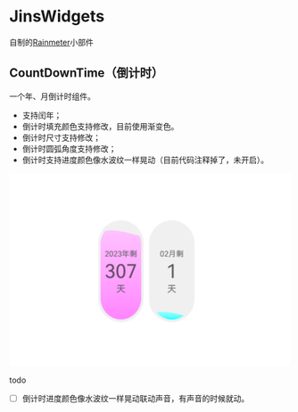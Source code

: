 # JinsWidgets

自制的[Rainmeter](https://www.rainmeter.net/)小部件

## CountDownTime（倒计时）

一个年、月倒计时组件。

- 支持闰年；
- 倒计时填充颜色支持修改，目前使用渐变色。
- 倒计时尺寸支持修改；
- 倒计时圆弧角度支持修改；
- 倒计时支持进度颜色像水波纹一样晃动（目前代码注释掉了，未开启）。

![](./preview.png)

todo

- [ ] 倒计时进度颜色像水波纹一样晃动联动声音，有声音的时候就动。
